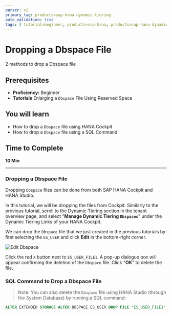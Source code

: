 ```yaml
---
parser: v2
primary_tag: products>sap-hana-dynamic-tiering
auto_validation: true
tags: [ tutorial>beginner, products>sap-hana, products>sap-hana-dynamic-tiering, products>sap-hana-studio, topic>big-data, topic>sql ]
---
```


# Dropping a Dbspace File
<!-- description --> 2 methods to drop a Dbspace file

## Prerequisites
 - **Proficiency:** Beginner
 - **Tutorials** Enlarging a `Dbspace` File Using Reserved Space


## You will learn
  - How to drop a `Dbspace` file using HANA Cockpit
  - How to drop a `Dbspace` file using a SQL Command
## Time to Complete
 **10 Min**

 ---
### Dropping a Dbspace File


Dropping `Dbspace` files can be done from both SAP HANA Cockpit and HANA Studio.

In this tutorial, we will be dropping the files from Cockpit. Similarly to the previous tutorial, scroll to the Dynamic Tiering section in the tenant overview page, and select "**Manage Dynamic Tiering `Dbspaces`**" under the Dynamic Tiering Links of your HANA Cockpit.

We can drop the `Dbspace` file that we just created in the previous tutorials by first selecting the `ES_USER` and click **Edit** in the bottom-right corner.

![Edit Dbspace](edit_db_space.png)

Click the red `X` button next to `ES_USER_FILE1`. A pop-up dialogue box will appear confirming the deletion of the `Dbspace` file. Click "**OK**" to delete the file.



### SQL Command to Drop a Dbspace File


> Note: You can also delete the `Dbspace` file using HANA Studio (through the System Database) by running a SQL command:
``` sql
ALTER EXTENDED STORAGE ALTER DBSPACE ES_USER DROP FILE "ES_USER_FILE1";
```

